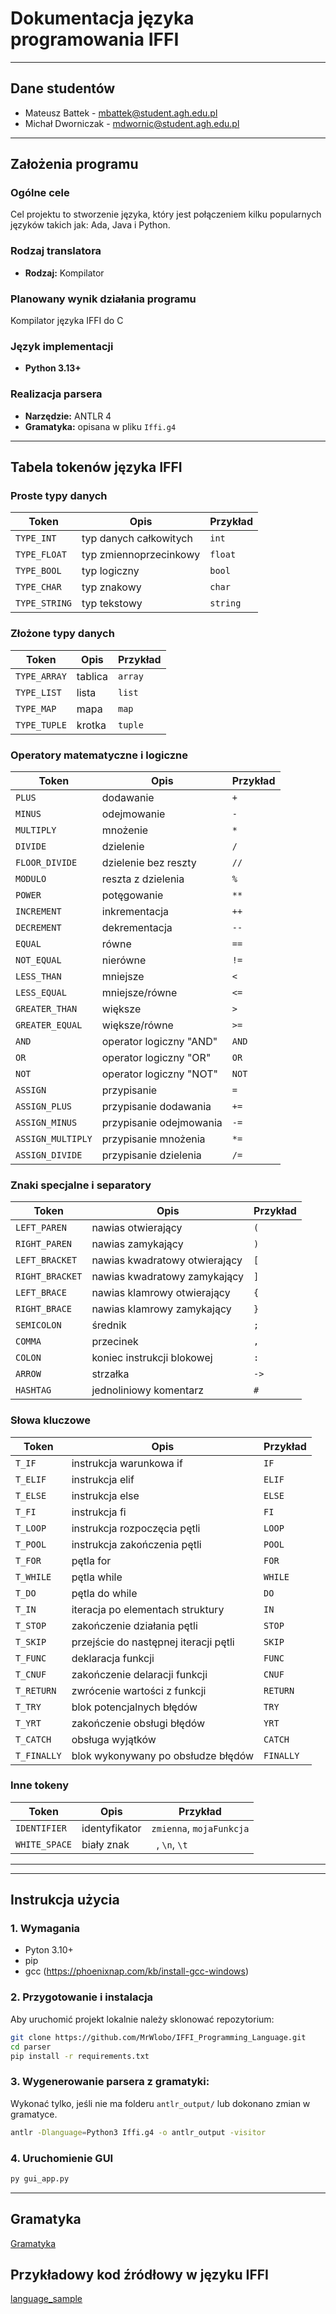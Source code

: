 # Dokumentacja języka programowania IFFI

---

## Dane studentów

- Mateusz Battek - mbattek@student.agh.edu.pl
- Michał Dworniczak - mdwornic@student.agh.edu.pl

---

## Założenia programu

### Ogólne cele

Cel projektu to stworzenie języka, który jest połączeniem kilku
popularnych języków takich jak: Ada, Java i Python.

### Rodzaj translatora

- **Rodzaj:** Kompilator

### Planowany wynik działania programu

Kompilator języka IFFI do C

### Język implementacji

- **Python 3.13+**

### Realizacja parsera

- **Narzędzie:** ANTLR 4
- **Gramatyka:** opisana w pliku `Iffi.g4`

---

## Tabela tokenów języka IFFI

### Proste typy danych

| Token         | Opis                     | Przykład |
|---------------|--------------------------|----------|
| `TYPE_INT`    | typ danych całkowitych   | `int`    |
| `TYPE_FLOAT`  | typ zmiennoprzecinkowy   | `float`  | 
| `TYPE_BOOL`   | typ logiczny             | `bool`   |
| `TYPE_CHAR`   | typ znakowy              | `char`   |
| `TYPE_STRING` | typ tekstowy             | `string` |

### Złożone typy danych

| Token         | Opis         | Przykład |
|---------------|--------------|----------|
| `TYPE_ARRAY`  | tablica      | `array`  |
| `TYPE_LIST`   | lista        | `list`   | 
| `TYPE_MAP`    | mapa         | `map`    |
| `TYPE_TUPLE`  | krotka       | `tuple`  |

### Operatory matematyczne i logiczne

| Token             | Opis                    | Przykład |
|-------------------|-------------------------|----------|
| `PLUS`            | dodawanie               | `+`      |
| `MINUS`           | odejmowanie             | `-`      |
| `MULTIPLY`        | mnożenie                | `*`      |
| `DIVIDE`          | dzielenie               | `/`      |
| `FLOOR_DIVIDE`    | dzielenie bez reszty    | `//`     |
| `MODULO`          | reszta z dzielenia      | `%`      |
| `POWER`           | potęgowanie             | `**`     |
| `INCREMENT`       | inkrementacja           | `++`     |
| `DECREMENT`       | dekrementacja           | `--`     |
| `EQUAL`           | równe                   | `==`     |
| `NOT_EQUAL`       | nierówne                | `!=`     |
| `LESS_THAN`       | mniejsze                | `<`      |
| `LESS_EQUAL`      | mniejsze/równe          | `<=`     |
| `GREATER_THAN`    | większe                 | `>`      |
| `GREATER_EQUAL`   | większe/równe           | `>=`     |
| `AND`             | operator logiczny "AND" | `AND`    |
| `OR`              | operator logiczny "OR"  | `OR`     |
| `NOT`             | operator logiczny "NOT" | `NOT`    |
| `ASSIGN`          | przypisanie             | `=`      |
| `ASSIGN_PLUS`     | przypisanie dodawania   | `+=`     |
| `ASSIGN_MINUS`    | przypisanie odejmowania | `-=`     |
| `ASSIGN_MULTIPLY` | przypisanie mnożenia    | `*=`     |
| `ASSIGN_DIVIDE`   | przypisanie dzielenia   | `/=`     |



### Znaki specjalne i separatory

| Token           | Opis                          | Przykład |
|-----------------|-------------------------------|----------|
| `LEFT_PAREN`    | nawias otwierający            | `(`      |
| `RIGHT_PAREN`   | nawias zamykający             | `)`      |
| `LEFT_BRACKET`  | nawias kwadratowy otwierający | `[`      |
| `RIGHT_BRACKET` | nawias kwadratowy zamykający  | `]`      |
| `LEFT_BRACE`    | nawias klamrowy otwierający   | `{`      |
| `RIGHT_BRACE`   | nawias klamrowy zamykający    | `}`      |
| `SEMICOLON`     | średnik                       | `;`      |
| `COMMA`         | przecinek                     | `,`      |
| `COLON`         | koniec instrukcji blokowej    | `:`      |
| `ARROW`         | strzałka                      | `->`     |
| `HASHTAG`       | jednoliniowy komentarz        | `#`      |


### Słowa kluczowe

| Token       | Opis                                  | Przykład  |
|-------------|---------------------------------------|-----------|
| `T_IF`      | instrukcja warunkowa if               | `IF`      |
| `T_ELIF`    | instrukcja elif                       | `ELIF`    |
| `T_ELSE`    | instrukcja else                       | `ELSE`    |
| `T_FI`      | instrukcja fi                         | `FI`      |
| `T_LOOP`    | instrukcja rozpoczęcia pętli          | `LOOP`    |
| `T_POOL`    | instrukcja zakończenia pętli          | `POOL`    |
| `T_FOR`     | pętla for                             | `FOR`     |
| `T_WHILE`   | pętla while                           | `WHILE`   |
| `T_DO`      | pętla do while                        | `DO`      |
| `T_IN`      | iteracja po elementach struktury      | `IN`      |
| `T_STOP`    | zakończenie działania pętli           | `STOP`    |
| `T_SKIP`    | przejście do następnej iteracji pętli | `SKIP`    |
| `T_FUNC`    | deklaracja funkcji                    | `FUNC`    |
| `T_CNUF`    | zakończenie delaracji funkcji         | `CNUF`    |
| `T_RETURN`  | zwrócenie wartości z funkcji          | `RETURN`  |
| `T_TRY`     | blok potencjalnych błędów             | `TRY`     |
| `T_YRT`     | zakończenie obsługi błędów            | `YRT`     |
| `T_CATCH`   | obsługa wyjątków                      | `CATCH`   |
| `T_FINALLY` | blok wykonywany po obsłudze błędów    | `FINALLY` |


### Inne tokeny

| Token        | Opis       | Przykład                 |
|--------------|------------|--------------------------|
| `IDENTIFIER` | identyfikator | `zmienna`, `mojaFunkcja` |
| `WHITE_SPACE`| biały znak | ` `, `\n`, `\t`           |

---

---

## Instrukcja użycia

### 1. Wymagania
* Pyton 3.10+
* pip
* gcc (https://phoenixnap.com/kb/install-gcc-windows)

### 2. Przygotowanie i instalacja
Aby uruchomić projekt lokalnie należy sklonować repozytorium:
```bash
git clone https://github.com/MrWlobo/IFFI_Programming_Language.git
cd parser
pip install -r requirements.txt
```

### 3. Wygenerowanie parsera z gramatyki:
Wykonać tylko, jeśli nie ma folderu `antlr_output/` lub dokonano zmian w gramatyce.
```bash
antlr -Dlanguage=Python3 Iffi.g4 -o antlr_output -visitor
```

### 4. Uruchomienie GUI

```bash
py gui_app.py
```


---


## Gramatyka

[Gramatyka](./parser/Iffi.g4)

## Przykładowy kod źródłowy w języku IFFI

[language_sample](./parser/code_samples/working_example.txt)